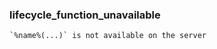 <!-- This file is generated by scripts/process-messages/index.js. Do not edit! -->

### lifecycle_function_unavailable

```
`%name%(...)` is not available on the server
```
